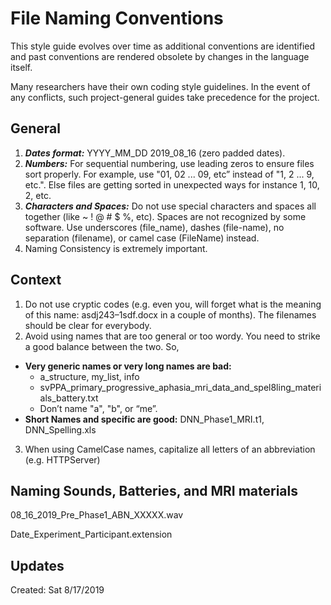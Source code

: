 # File Naming Conventions
This style guide evolves over time as additional conventions are identified and past conventions are rendered obsolete by changes in the language itself.

Many researchers have their own coding style guidelines. In the event of any conflicts, such project-general guides take precedence for the project.

## General
1. ***Dates format:*** YYYY_MM_DD 2019_08_16 (zero padded dates).
2. ***Numbers:*** For sequential numbering, use leading zeros to ensure files sort properly. For example, use "01, 02 ... 09, etc” instead of "1, 2 ... 9, etc.". Else files are getting sorted in unexpected ways for instance 1, 10, 2, etc.
3. ***Characters and Spaces:*** Do not use special characters and spaces all together (like ~ ! @ # $ %, etc). Spaces are not recognized by some software.
Use underscores (file_name), dashes (file-name), no separation (filename), or camel case (FileName) instead.
4. Naming Consistency is extremely important.

## Context 
1. Do not use cryptic codes (e.g. even you, will forget what is the meaning of this name: asdj243–1sdf.docx in a couple of months). The filenames should be clear for everybody.
2. Avoid using names that are too general or too wordy. You need to strike a good balance between the two. So,
- **Very generic names or very long names are bad:** 
    - a_structure, my_list, info 
    - svPPA_primary_progressive_aphasia_mri_data_and_spel8ling_materials_battery.txt
    - Don’t name "a", "b", or “me”.
- **Short Names and specific are good:** DNN_Phase1_MRI.t1, DNN_Spelling.xls
3. When using CamelCase names, capitalize all letters of an abbreviation (e.g. HTTPServer)

## Naming Sounds, Batteries, and MRI materials
08_16_2019_Pre_Phase1_ABN_XXXXX.wav

Date_Experiment_Participant.extension


## Updates
Created: Sat 8/17/2019